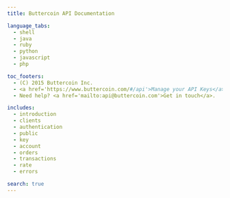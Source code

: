 ```yaml
---
title: Buttercoin API Documentation

language_tabs:
  - shell
  - java
  - ruby
  - python
  - javascript
  - php

toc_footers:
  - (C) 2015 Buttercoin Inc.
  - <a href='https://www.buttercoin.com/#/api'>Manage your API Keys</a>
  - Need help? <a href='mailto:api@buttercoin.com'>Get in touch</a>.

includes:
  - introduction
  - clients
  - authentication
  - public
  - key
  - account
  - orders
  - transactions
  - rate
  - errors

search: true
---
```



